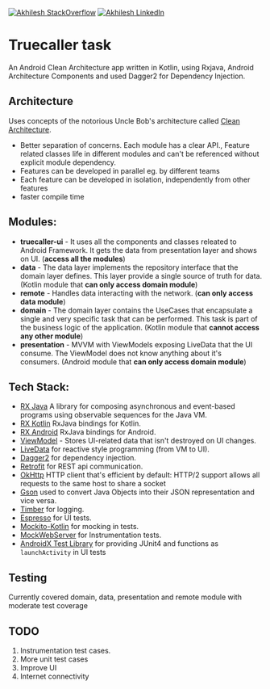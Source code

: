 [![Akhilesh StackOverflow](https://img.shields.io/badge/Akhilesh-StackOverflow-orange.svg?style=for-the-badge)](https://stackoverflow.com/users/1548824/akhilesh0707)
[![Akhilesh LinkedIn](https://img.shields.io/badge/Akhilesh-LinkedIn-blue.svg?style=for-the-badge)](https://www.linkedin.com/in/akhilesh0707/)

# Truecaller task
An Android Clean Architecture app written in Kotlin, using Rxjava, Android Architecture Components and used Dagger2 for Dependency Injection.

## Architecture
Uses concepts of the notorious Uncle Bob's architecture called [Clean Architecture](https://blog.cleancoder.com/uncle-bob/2012/08/13/the-clean-architecture.html).</br>

* Better separation of concerns. Each module has a clear API., Feature related classes life in different modules and can't be referenced without explicit module dependency.
* Features can be developed in parallel eg. by different teams
* Each feature can be developed in isolation, independently from other features
* faster compile time

## Modules:
* **truecaller-ui** - It uses all the components and classes releated to Android Framework. It gets the data from presentation layer and shows on UI. (**access all the modules**)
* **data** - The data layer implements the repository interface that the domain layer defines. This layer provide a single source of truth for data. (Kotlin module that **can only access domain module**)
* **remote** - Handles data interacting with the network. (**can only access data module**)
* **domain** - The domain layer contains the UseCases that encapsulate a single and very specific task that can be performed. This task is part of the business logic of the application. (Kotlin module that **cannot access any other module**)
* **presentation** - MVVM with ViewModels exposing LiveData that the UI consume. The ViewModel does not know anything about it's consumers. (Android module that **can only access domain module**)

## Tech Stack:
* [RX Java][1] A library for composing asynchronous and event-based programs using observable sequences for the Java VM.
* [RX Kotlin][2] RxJava bindings for Kotlin.
* [RX Android][3] RxJava bindings for Android.
* [ViewModel][12] - Stores UI-related data that isn't destroyed on UI changes. 
* [LiveData][4] for reactive style programming (from VM to UI).
* [Dagger2][5] for dependency injection.
* [Retrofit][6] for REST api communication.
* [OkHttp][14] HTTP client that's efficient by default: HTTP/2 support allows all requests to the same host to share a socket
* [Gson][13] used to convert Java Objects into their JSON representation and vice versa.
* [Timber][7] for logging.
* [Espresso][8] for UI tests.
* [Mockito-Kotlin][9] for mocking in tests.
* [MockWebServer][10] for Instrumentation tests.
* [AndroidX Test Library][11] for providing JUnit4 and functions as `launchActivity` in UI tests

[1]:  https://github.com/ReactiveX/RxJava
[2]:  https://github.com/ReactiveX/RxKotlin
[3]:  https://github.com/ReactiveX/RxAndroid
[4]:  https://developer.android.com/topic/libraries/architecture/livedata
[5]:  https://github.com/google/dagger
[6]:  https://github.com/square/retrofit
[7]:  https://github.com/JakeWharton/timber
[8]:  https://developer.android.com/training/testing/espresso/
[9]:  https://github.com/nhaarman/mockito-kotlin
[10]: https://github.com/square/okhttp/tree/master/mockwebserver
[11]: https://github.com/android/android-test
[12]: https://developer.android.com/topic/libraries/architecture/viewmodel
[13]: https://github.com/google/gson
[14]: http://square.github.io/okhttp/

## Testing
Currently covered domain, data, presentation and remote module with moderate test coverage 

## TODO
1. Instrumentation test cases.
2. More unit test cases 
3. Improve UI
4. Internet connectivity